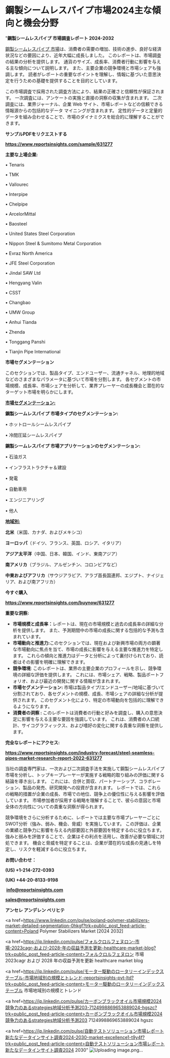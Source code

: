 # 鋼製シームレスパイプ市場2024主な傾向と機会分野

"<strong>鋼製シームレスパイプ 市場調査レポート 2024-2032</strong>

<a href=https://www.reportsinsights.com/sample/631277>鋼製シームレスパイプ 市場</a>は、消費者の需要の増加、技術の進歩、良好な経済状況などの要因により、近年大幅に成長しました。 このレポートは、市場調査の結果の分析を提供します。 通貨のサイズ、成長率、消費者行動に影響を与える主な傾向について説明します。 また、主要企業の競争環境と市場シェアも強調します。 読者がレポートの重要なポイントを理解し、情報に基づいた意思決定を行うための基礎を提供することを目的としています。

この市場調査で採用された調査方法により、結果の正確さと信頼性が保証されます。 一次調査には、アンケートの実施と直接の洞察の収集が含まれます。 二次調査には、業界ジャーナル、企業 Web サイト、市場レポートなどの信頼できる情報源からの包括的なデータ マイニングが含まれます。 定性的データと定量的データを組み合わせることで、市場のダイナミクスを総合的に理解することができます。

<strong><b>サンプルPDFをリクエストする</b></strong>

<a href=https://www.reportsinsights.com/sample/631277><strong><u>https://www.reportsinsights.com/sample/631277</u></strong></a>

<strong>主要な上場企業:</strong>

• Tenaris

• TMK

• Vallourec

• Interpipe

• Chelpipe

• ArcelorMittal

• Baosteel

• United States Steel Corporation

• Nippon Steel & Sumitomo Metal Corporation

• Evraz North America

• JFE Steel Corporation

• Jindal SAW Ltd

• Hengyang Valin

• CSST

• Changbao

• UMW Group

• Anhui Tianda

• Zhenda

• Tonggang Panshi

• Tianjin Pipe International

<strong>市場セグメンテーション</strong>

このセクションでは、製品タイプ、エンドユーザー、流通チャネル、地理的地域などのさまざまなパラメータに基づいて市場を分割します。 各セグメントの市場規模、成長率、市場シェアを分析して、業界プレーヤーの成長機会と潜在的なターゲット市場を明らかにします。

<strong><u>市場セグメンテーション</u></strong><strong><u>:</u></strong>

<strong>鋼製シームレスパイプ 市場タイプのセグメンテーション:</strong>

• ホットロールシームレスパイプ

• 冷間圧延シームレスパイプ

<strong>鋼製シームレスパイプ 市場アプリケーションのセグメンテーション:</strong>

• 石油ガス

• インフラストラクチャ＆建設

• 発電

• 自動車用

• エンジニアリング

• 他人

<strong><u>地域別</u></strong><strong><u>:</u></strong>

<strong>北米</strong>（米国、カナダ、およびメキシコ）

<strong>ヨーロッパ</strong>（ドイツ、フランス、英国、ロシア、イタリア）

<strong>アジア太平洋</strong>（中国、日本、韓国、インド、東南アジア）

<strong>南アメリカ</strong>（ブラジル、アルゼンチン、コロンビアなど）

<strong>中東およびアフリカ</strong>（サウジアラビア、アラブ首長国連邦、エジプト、ナイジェリア、および南アフリカ）

<strong>今すぐ購入</strong>

<a href=https://www.reportsinsights.com/buynow/631277><strong><u>https://www.reportsinsights.com/buynow/631277</u></strong></a>

<strong>重要な洞察:</strong>
<ul>
  <li><strong>市場規模と成長率：</strong>レポートは、現在の市場規模と過去の成長率の詳細な分析を提供します。 また、予測期間中の市場の成長に関する包括的な予測も含まれています。</li>
  <li><strong>市場動向と推進力:</strong>このセクションでは、現在および新興市場の両方の顕著な市場動向に焦点を当て、市場の成長に影響を与える主要な推進力を特定します。 これらの傾向と推進力はデータと分析によって裏付けられており、読者はその影響を明確に理解できます。</li>
  <li><strong>競争環境</strong>: このレポートは、業界の主要企業のプロフィールを示し、競争環境の詳細な評価を提供します。 これには、市場シェア、戦略、製品ポートフォリオ、および最近の開発に関する情報が含まれます。</li>
  <li><strong>市場セグメンテーション: </strong>市場は製品タイプ/エンドユーザー/地域に基づいて分割されており、各セグメントの規模、成長、市場シェアの詳細な分析が提供されます。 このセグメント化により、特定の市場動向を包括的に理解できるようになります。</li>
  <li><strong>消費者の洞察 : </strong>このレポートは消費者の行動と好みを調査し、購入の意思決定に影響を与える主要な要因を強調しています。 これは、消費者の人口統計、サイコグラフィックス、および嗜好の変化に関する貴重な洞察を提供します。</li>
</ul>
<strong>完全なレポートにアクセス:</strong>

<a href=https://www.reportsinsights.com/industry-forecast/steel-seamless-pipes-market-research-report-2022-631277><strong><u><b>https://www.reportsinsights.com/industry-forecast/steel-seamless-pipes-market-research-report-2022-631277</b></u></strong></a>

当社の調査専門家は、一次および二次調査手法を実施して鋼製シームレスパイプ市場を分析し、トップキープレーヤーが実施する戦略的取り組みの評価に関する結論を導き出します。 これには、合併と買収、パートナーシップ、コラボレーション、製品の発売、研究開発への投資が含まれます。 レポートでは、これらの戦略的措置が企業の成長、市場での地位、競争上の優位性に与える影響を評価しています。 市場参加者が採用する戦略を理解することで、彼らの意図と市場全体の方向性についての貴重な洞察が得られます。

競争環境をさらに分析するために、レポートでは主要な市場プレーヤーごとにSWOT分析（強み、弱み、機会、脅威）を実施しています。 この評価は、企業の業績と競争力に影響を与える内部要因と外部要因を特定するのに役立ちます。 強みと弱みを評価することで、企業はその利点を活用し、改善が必要な領域に対処できます。 機会と脅威を特定することは、企業が潜在的な成長の見通しを特定し、リスクを軽減するのに役立ちます。

<strong>お問い合わせ：</strong>

<strong>(US) +1-214-272-0393</strong>

<strong>(UK) +44-20-8133-9198</strong>

<strong> </strong><a href=info@reportsinsights.com><strong><u>info@reportsinsights.com</u></strong></a>

<a href=sales@reportsinsights.com><strong><u>sales@reportsinsights.com</u></strong></a>

<strong>アンセレ アンデレン ベリヒテ</strong>

<a href=https://www.linkedin.com/pulse/poland-polymer-stabilizers-market-detailed-segmentation-0hkgf?trk=public_post_feed-article-content>Poland Polymer Stabilizers Market [2024 2032]</a>

<a href=https://jp.linkedin.com/pulse/フォルクロルフェヌロン-市場-2023cagr-および-2028-年の収益予測を更新-healthcare-market-blog?trk=public_post_feed-article-content>フォルクロルフェヌロン 市場 2023cagr および 2028 年の収益予測を更新 healthcare market blog</a>

<a href=https://jp.linkedin.com/pulse/モーター駆動のロータリーインデックステーブル-市場地域別の規模とトレンド-reportsinsights-pvt-ltd?trk=public_post_feed-article-content>モーター駆動のロータリーインデックステーブル 市場地域別の規模とトレンド</a>

<a href=https://jp.linkedin.com/pulse/カーボンブラックオイル市場規模2024競争力のあるstrategies地域分析予測203-7124998869653889024-hgszc?trk=public_post_feed-article-content>カーボンブラックオイル市場規模2024競争力のあるstrategies地域分析予測203 7124998869653889024 hgszc</a>

<a href=https://jp.linkedin.com/pulse/自動テストソリューション市場レポート新たなデータインサイト調査2024-2030-market-excellence1-t9y4f?trk=public_post_feed-article-content>自動テストソリューション市場レポート新たなデータインサイト調査2024 2030</a>"
![Uploading image.png…]()
